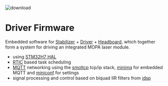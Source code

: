 ![download](https://user-images.githubusercontent.com/17088194/202477035-237e7824-ab1d-4d32-a172-004ab3f2cd8f.png)

# Driver Firmware
Embedded software for [Stabilizer](https://github.com/sinara-hw/Stabilizer) + [Driver](https://github.com/sinara-hw/Driver) + [Headboard](https://github.com/sinara-hw/Laser_Module/tree/master/Laser_Module), which together form a system for driving an integrated MOPA laser module.

- using [STM32H7 HAL](https://github.com/stm32-rs/stm32h7xx-hal) 
- [RTIC](https://github.com/rtic-rs/cortex-m-rtic) based task scheduling
- [MQTT](https://mqtt.org/) networking using the [smoltcp](https://github.com/smoltcp-rs/smoltcp) tcp/ip stack, [minimq](https://github.com/quartiq/minimq) for embedded MQTT and [miniconf](https://github.com/quartiq/miniconf) for settings
- signal processing and control based on biquad IIR filters from [idsp](https://github.com/quartiq/idsp)
